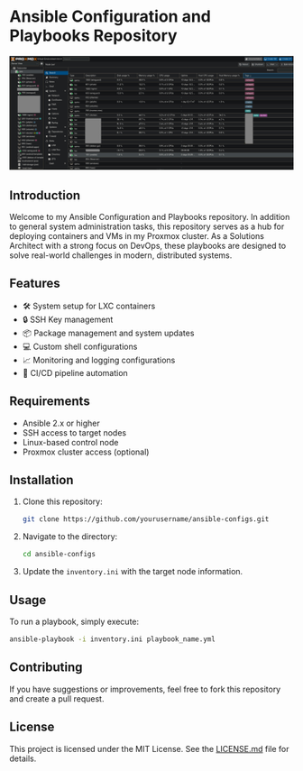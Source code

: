 # Ansible Configuration and Playbooks Repository

![Proxmox Lab](assets/pve.jpg)

## Introduction

Welcome to my Ansible Configuration and Playbooks repository. In addition to general system administration tasks, this repository serves as a hub for deploying containers and VMs in my Proxmox cluster. As a Solutions Architect with a strong focus on DevOps, these playbooks are designed to solve real-world challenges in modern, distributed systems.

## Features

- 🛠 System setup for LXC containers
- 🔒 SSH Key management
- 📦 Package management and system updates
- 💻 Custom shell configurations
- 📈 Monitoring and logging configurations
- 🔄 CI/CD pipeline automation

## Requirements

- Ansible 2.x or higher
- SSH access to target nodes
- Linux-based control node
- Proxmox cluster access (optional)
  
## Installation

1. Clone this repository:

    ```bash
    git clone https://github.com/yourusername/ansible-configs.git
    ```

2. Navigate to the directory:

    ```bash
    cd ansible-configs
    ```

3. Update the `inventory.ini` with the target node information.

## Usage

To run a playbook, simply execute:

```bash
ansible-playbook -i inventory.ini playbook_name.yml
```

## Contributing

If you have suggestions or improvements, feel free to fork this repository and create a pull request.

## License

This project is licensed under the MIT License. See the [LICENSE.md](LICENSE.md) file for details.
